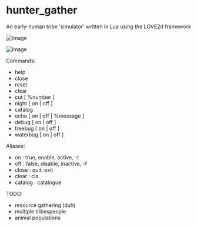 # hunter_gather
An early-human tribe 'simulator' written in Lua using the LOVE2d framework

![image](https://user-images.githubusercontent.com/16270864/136961867-b68c53e1-a600-4189-bcfb-875ef7f41bad.png)

![image](https://user-images.githubusercontent.com/16270864/136962129-448f9f69-60a7-4906-9828-b3d8e2e7bd70.png)



Commands:
- help
- close
- reset
- clear
- cut [ %number ]
- night [ on | off ]
- catalog
- echo [ on | off | %message ]
- debug [ on | off ]
- treebug [ on | off ]
- waterbug [ on | off ]

Aliases:
- on        : true, enable, active, -t
- off       : false, disable, inactive, -f
- close     : quit, exit
- clear     : cls
- catalog   : catalogue

TODO:
- resource gathering (duh)
- multiple tribespeople
- animal populations
